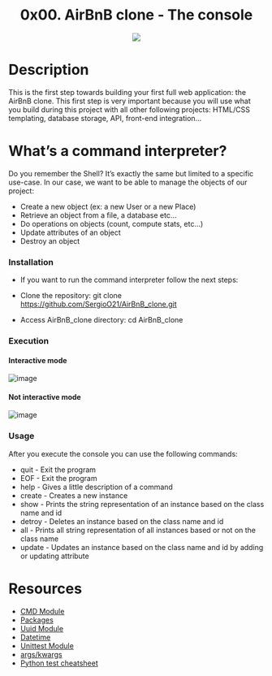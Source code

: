 <h1 align="center">0x00. AirBnB clone - The console</h1>
<p align="center"> <img src ="https://i.imgur.com/cJ19QJ9.png"/></p>


# Description
  This is the first step towards building your first full web application: the AirBnB clone. This first step is very important because you will use what you build during   this project with all other following projects: HTML/CSS templating, database storage, API, front-end integration…


# What’s a command interpreter?

  Do you remember the Shell? It’s exactly the same but limited to a specific use-case. In our case, we want to be able to manage the objects of our project:

  - Create a new object (ex: a new User or a new Place)
  - Retrieve an object from a file, a database etc…
  - Do operations on objects (count, compute stats, etc…)
  - Update attributes of an object
  - Destroy an object


   ### Installation
   
   - If you want to run the command interpreter follow the next steps:

   - Clone the repository: git clone https://github.com/SergioO21/AirBnB_clone.git

   - Access AirBnB_clone directory: cd  AirBnB_clone
        
   ### Execution
   #### Interactive mode
   ![image](https://user-images.githubusercontent.com/77931977/124053608-2ddb8a00-d9e6-11eb-8a9c-03e9bcdac14c.png)
   
   #### Not interactive mode
   ![image](https://user-images.githubusercontent.com/77931977/124058505-1ce34680-d9ef-11eb-9973-2741e5e53523.png)
        
   
   ### Usage
   After you execute the console you can use the following commands:

   - quit - Exit the program
   - EOF - Exit the program
   - help - Gives a little description of a command
   - create - Creates a new instance
   - show - Prints the string representation of an instance based on the class name and id
   - detroy - Deletes an instance based on the class name and id
   - all - Prints all string representation of all instances based or not on the class name
   - update - Updates an instance based on the class name and id by adding or updating attribute


# Resources
- [CMD Module](https://docs.python.org/3/library/cmd.html)
- [Packages](https://intranet.hbtn.io/concepts/66)
- [Uuid Module](https://docs.python.org/3.4/library/uuid.html)
- [Datetime](https://docs.python.org/3.4/library/datetime.html)
- [Unittest Module](https://docs.python.org/3.4/library/unittest.html#module-unittest)
- [args/kwargs](https://yasoob.me/2013/08/04/args-and-kwargs-in-python-explained)
- [Python test cheatsheet](https://www.pythonsheets.com/notes/python-tests.html)
